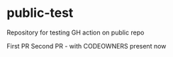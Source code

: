 # public-test
Repository for testing GH action on public repo

First PR
Second PR - with CODEOWNERS present now
